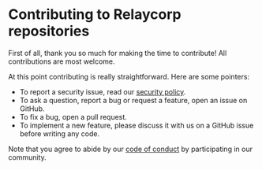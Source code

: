 # Contributing to Relaycorp repositories

First of all, thank you so much for making the time to contribute! All contributions are most welcome.

At this point contributing is really straightforward. Here are some pointers:

- To report a security issue, read our [security policy](https://github.com/relaycorp/.github/blob/master/SECURITY.md).
- To ask a question, report a bug or request a feature, open an issue on GitHub.
- To fix a bug, open a pull request.
- To implement a new feature, please discuss it with us on a GitHub issue before writing any code.

Note that you agree to abide by our [code of conduct](CODE_OF_CONDUCT.md) by participating in our community.
